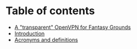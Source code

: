 # Table of contents

* [A "transparent" OpenVPN for Fantasy Grounds](README.md)
* [Introduction](introduction.md)
* [Acronyms and definitions](acronyms-and-definitions.md)

